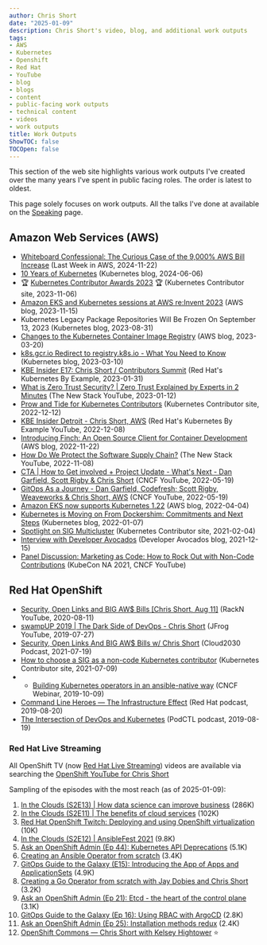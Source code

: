 ```yaml
---
author: Chris Short
date: "2025-01-09"
description: Chris Short's video, blog, and additional work outputs
tags:
- AWS
- Kubernetes
- Openshift
- Red Hat
- YouTube
- blog
- blogs
- content
- public-facing work outputs
- technical content
- videos
- work outputs
title: Work Outputs
ShowTOC: false
TOCOpen: false
---
```


This section of the web site highlights various work outputs I've created over the many years I've spent in public facing roles. The order is latest to oldest.

This page solely focuses on work outputs. All the talks I've done at available on the [Speaking](/speaking) page.

## Amazon Web Services (AWS)

* [Whiteboard Confessional: The Curious Case of the 9,000% AWS Bill Increase](https://youtu.be/lzLJQg8bXZw?si=TuM7mLUzadl4wg8j) (Last Week in AWS, 2024-11-22)
* [10 Years of Kubernetes](https://kubernetes.io/blog/2024/06/06/10-years-of-kubernetes/) (Kubernetes blog, 2024-06-06)
* 🏆 [Kubernetes Contributor Awards 2023](https://www.kubernetes.dev/community/awards/2023/#contributor-experience) 🏆 (Kubernetes Contributor site, 2023-11-06)
* [Amazon EKS and Kubernetes sessions at AWS re:Invent 2023](https://aws.amazon.com/blogs/containers/amazon-eks-and-kubernetes-sessions-at-aws-reinvent-2023/) (AWS blog, 2023-11-15)
* Kubernetes Legacy Package Repositories Will Be Frozen On September 13, 2023 (Kubernetes blog, 2023-08-31)
* [Changes to the Kubernetes Container Image Registry](https://aws.amazon.com/blogs/containers/changes-to-the-kubernetes-container-image-registry/) (AWS blog, 2023-03-20)
* [k8s.gcr.io Redirect to registry.k8s.io - What You Need to Know](https://kubernetes.io/blog/2023/03/10/image-registry-redirect/) (Kubernetes blog, 2023-03-10)
* [KBE Insider E17: Chris Short / Contributors Summit](https://www.youtube.com/live/JNK-qtjbkKE?si=t5hACOUNh0hY45UF) (Red Hat's Kubernetes By Example, 2023-01-31)
* [What is Zero Trust Security? | Zero Trust Explained by Experts in 2 Minutes](https://youtu.be/x3Uk22OZ-I0?si=TgtDpjk9Q_ULI96h) (The New Stack YouTube, 2023-01-12)
* [Prow and Tide for Kubernetes Contributors](https://www.kubernetes.dev/blog/2022/12/12/prow-and-tide-for-kubernetes-contributors/) (Kubernetes Contributor site, 2022-12-12)
* [KBE Insider Detroit - Chris Short, AWS](https://youtu.be/qoExwOUyFxw?si=MS8k87eqppCpmOEe) (Red Hat's Kubernetes By Example YouTube, 2022-12-08)
* [Introducing Finch: An Open Source Client for Container Development](https://aws.amazon.com/blogs/opensource/introducing-finch-an-open-source-client-for-container-development/) (AWS blog, 2022-11-22)
* [How Do We Protect the Software Supply Chain?](https://youtu.be/aQAFIw4CCJg?si=rPTtzxKnFBiFjP8o) (The New Stack YouTube, 2022-11-08)
* [CTA | How to Get involved + Project Update - What's Next - Dan Garfield, Scott Rigby & Chris Short](https://youtu.be/0zDzH6KRHMs?si=XvbWKhbj9EmFwews) (CNCF YouTube, 2022-05-19)
* [GitOps As a Journey - Dan Garfield, Codefresh; Scott Rigby, Weaveworks & Chris Short, AWS](https://youtu.be/LQgsxT3SlN8?si=u6kOjPIuMWzK7hSO) (CNCF YouTube, 2022-05-19)
* [Amazon EKS now supports Kubernetes 1.22](https://aws.amazon.com/blogs/containers/amazon-eks-now-supports-kubernetes-1-22/) (AWS blog, 2022-04-04)
* [Kubernetes is Moving on From Dockershim: Commitments and Next Steps](https://kubernetes.io/blog/2022/01/07/kubernetes-is-moving-on-from-dockershim/) (Kubernetes blog, 2022-01-07)
* [Spotlight on SIG Multicluster](https://www.kubernetes.dev/blog/2022/02/04/sig-multicluster-spotlight-2022/) (Kubernetes Contributor site, 2021-02-04)
* [Interview with Developer Avocados](https://avocados.dev/adventcado/2021/12/15/chris-short/) (Developer Avocados blog, 2021-12-15)
* [Panel Discussion: Marketing as Code: How to Rock Out with Non-Code Contributions](https://youtu.be/rbBmbN3dTHY?si=dohcnU6AQ5Cdrok_) (KubeCon NA 2021, CNCF YouTube)

## Red Hat OpenShift

* [Security, Open Links and BIG AW$ Bills [Chris Short, Aug 11]](https://youtu.be/asTE7JbNRXw?si=CMaTQA0BC9czG8On) (RackN YouTube, 2020-08-11)
* [swampUP 2019 | The Dark Side of DevOps - Chris Short](https://youtu.be/gi-i5NvxVLM?si=rVS94k-QTxMZxbvr) (JFrog YouTube, 2019-07-27)
* [Security, Open Links And BIG AW$ Bills w/ Chris Short](https://the2030.cloud/2021/07/19/security-open-links-and-big-aw-bills-w-chris-short-distance-devops-16/) (Cloud2030 Podcast, 2021-07-19)
* [How to choose a SIG as a non-code Kubernetes contributor](https://www.kubernetes.dev/blog/2021/07/09/how-to-choose-a-sig-as-a-non-code-kubernetes-contributor/) (Kubernetes Contributor site, 2021-07-09)
* * [Building Kubernetes operators in an ansible-native way](https://www.cncf.io/online-programs/building-kubernetes-operators-in-an-ansible-native-way/) (CNCF Webinar, 2019-10-09)
* [Command Line Heroes — The Infrastructure Effect](https://www.redhat.com/en/command-line-heroes/season-3/the-infrastructure-effect) (Red Hat podcast, 2019-08-20)
* [The Intersection of DevOps and Kubernetes](https://podcasts.apple.com/gb/podcast/the-intersection-of-devops-and-kubernetes/id1270983443?i=1000456263929) (PodCTL podcast, 2019-08-19)

### Red Hat Live Streaming

All OpenShift TV (now [Red Hat Live Streaming](https://www.redhat.com/en/livestreaming)) videos are available via searching the [OpenShift YouTube for Chris Short](https://www.youtube.com/@OpenShift/search?query=%22Chris%20Short%22)

Sampling of the episodes with the most reach (as of 2025-01-09):

1. [In the Clouds (S2E13) | How data science can improve business](https://www.youtube.com/live/4YPOChJo1v4?si=FuhFaEL5thX-U-AG) (286K)
2. [In the Clouds (S2E11) | The benefits of cloud services](https://www.youtube.com/live/dwGO7-XQ0pY?si=3rSk8KIxcq1arzBv) (102K)
3. [Red Hat OpenShift Twitch: Deploying and using OpenShift virtualization](https://youtu.be/ucllLdo-e4M?si=9tKlSxIL-408IoV0) (10K)
4. [In the Clouds (S2E12) | AnsibleFest 2021](https://www.youtube.com/live/bo3qmHJVTIU?si=v5ggNMJloEWUKrel) (9.8K)
5. [Ask an OpenShift Admin (Ep 44): Kubernetes API Deprecations](https://www.youtube.com/live/wZYx4_xBSUQ?si=34DHHgncgPGWWcSd) (5.1K)
6. [Creating an Ansible Operator from scratch](https://youtu.be/ygEUdNImBoU?si=qcOY5lEj1C-rYeSf) (3.4K)
7. [GitOps Guide to the Galaxy (E15): Introducing the App of Apps and ApplicationSets](https://www.youtube.com/live/cNBOllzDhhA?si=pzugdiyfydZINwHH) (4.9K)
8. [Creating a Go Operator from scratch with Jay Dobies and Chris Short](https://youtu.be/Uu9fwiJBckw?si=-A3e3jmhNq4DTO9a) (3.2K)
9. [Ask an OpenShift Admin (Ep 21): Etcd - the heart of the control plane](https://www.youtube.com/live/YY62Mof5plY?si=OWkrCTNCX1BGNYPE) (3.1K)
10. [GitOps Guide to the Galaxy (Ep 16): Using RBAC with ArgoCD](https://www.youtube.com/watch?v=XsiPPjnKFGw) (2.8K)
11. [Ask an OpenShift Admin (Ep 25): Installation methods redux](https://www.youtube.com/live/BYaFd7KKdtU?si=b3DtOHI5DhJyG-AF) (2.4K)
12. [OpenShift Commons — Chris Short with Kelsey Hightower](https://youtu.be/VTsPqSz3F2k?si=mjam3gnwy5TfKkuB) ⭐
